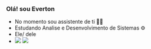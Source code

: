 ### Olá! sou Everton 
 
- No momento sou assistente de ti 👨‍💻
- Estudando Analise e Desenvolvimento de Sistemas ⚙️
- Ele/ dele
- 
  <div>
  <a href="https://instagram.com/evertondso" target="_blank"><img src="https://img.shields.io/badge/-Instagram-%23E4405F?style=for-the-badge&logo=instagram&logoColor=white" target="_blank"></a>  <a href="https://linkedin.com/in/everton-silva-oliveira1996" target="_blank"><img src="https://img.shields.io/badge/-LinkedIn-%230077B5?style=for-the-badge&logo=linkedin&logoColor=white" target="_blank"></a> 

